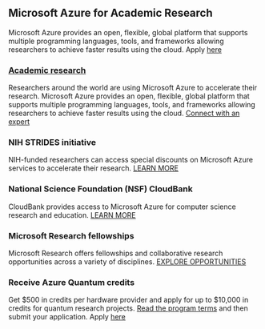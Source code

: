 ## Microsoft Azure for Academic Research

Microsoft Azure provides an open, flexible, global platform that supports multiple programming languages, tools, and frameworks allowing researchers to achieve faster results using the cloud. Apply <a href="https://www.microsoft.com/en-us/azure-academic-research/#formMain" target="_blank">here</a>

### <a href="https://www.microsoft.com/en-us/education/higher-education/academic-research" target="_blank">Academic research</a>

Researchers around the world are using Microsoft Azure to accelerate their research. Microsoft Azure provides an open, flexible, global platform that supports multiple programming languages, tools, and frameworks allowing researchers to achieve faster results using the cloud.  <a href="https://info.microsoft.com/ww-landing-Contact-Microsoft-Education-website.html?lcid=en-us" target="_blank">Connect with an expert</a>

### NIH STRIDES initiative

NIH-funded researchers can access special discounts on Microsoft Azure services to accelerate their research. <a href="https://www.microsoft.com/en-us/microsoftstrides/" target="_blank">LEARN MORE</a>

### National Science Foundation (NSF) CloudBank

CloudBank provides access to Microsoft Azure for computer science research and education. <a href="https://www.cloudbank.org/" target="_blank">LEARN MORE</a>

### Microsoft Research fellowships

Microsoft Research offers fellowships and collaborative research opportunities across a variety of disciplines. <a href="https://www.microsoft.com/en-us/research/academic-programs/" target="_blank">EXPLORE OPPORTUNITIES</a>

### Receive Azure Quantum credits 

Get $500 in credits per hardware provider and apply for up to $10,000 in credits for quantum research projects.  <a href="https://aqcreditsprogrampublic.blob.core.windows.net/public/Azure-Quantum-Credit-Program-Terms-2021-12-06.pdf" target="_blank"> Read the program terms</a> and then submit your application. Apply <a href="https://microsoft.qualtrics.com/jfe/form/SV_3fl9dfFrkC3g0aG?aq_source=acom" target="_blank">here</a>